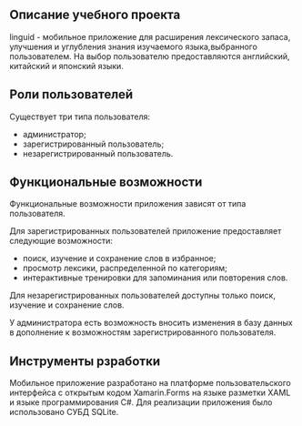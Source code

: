
## Описание учебного проекта
linguid - мобильное приложение для расширения лексического запаса, улучшения и углубления знания изучаемого языка,выбранного пользователем. 
На выбор пользователю предоставляются английский, китайский и японский языки.

## Роли пользователей
Существует три типа пользователя: 
- администратор;
- зарегистрированный пользователь;
- незарегистрированный пользователь.

## Функциональные возможности
Функциональные возможности приложения зависят от типа пользователя.

Для зарегистрированных пользователей приложение предоставляет следующие возможности:
- поиск, изучение и сохранение слов в избранное;
- просмотр лексики, распределенной по категориям;
- интерактивные тренировки для запоминания или повторения слов.
 
Для незарегистрированных пользователей доступны только поиск, изучение и сохранение слов. 

У администратора есть возможность вносить изменения в базу данных в дополнение к возможностям зарегистрированного пользователя.

## Инструменты рзработки
Мобильное приложение разработано на платформе пользовательского
интерфейса с открытым кодом Xamarin.Forms на языке разметки XAML и
языке программирования C#. Для реализации приложения было использовано
СУБД SQLite.
